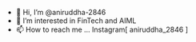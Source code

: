 - 👋 Hi, I’m @aniruddha-2846
- 👀 I’m interested in FinTech and AIML
- 📫 How to reach me ... Instagram[ aniruddha_2846 ]


